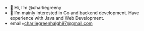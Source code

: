 - 👋 Hi, I’m @charliegreeny
- 👀 I’m mainly interested in Go and backend development. Have experience with Java and Web Development. 
- email=charliegreenhalgh97@gmail.com
